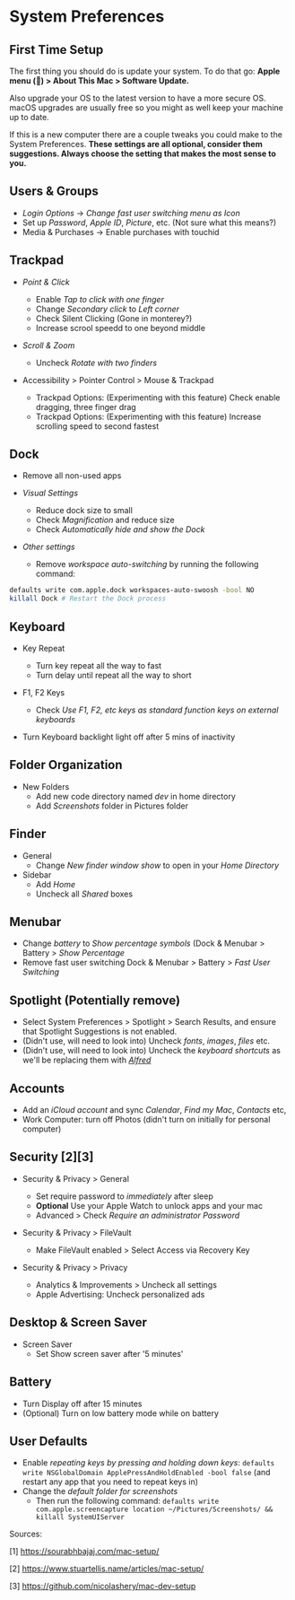 # System Preferences

## First Time Setup

The first thing you should do is update your system. To do that go:
**Apple menu () > About This Mac > Software Update.**

Also upgrade your OS to the latest version to have a more secure OS. macOS
upgrades are usually free so you might as well keep your machine up to date.

If this is a new computer there are a couple tweaks you could make to the
System Preferences. **These settings are all optional, consider them
suggestions. Always choose the setting that makes the most sense to you.**

## Users & Groups

- _Login Options_ -> _Change fast user switching menu as Icon_
- Set up _Password_, _Apple ID_, _Picture_, etc. (Not sure what this means?)
- Media & Purchases -> Enable purchases with touchid

## Trackpad

- _Point & Click_
  - Enable _Tap to click with one finger_
  - Change _Secondary click_ to _Left corner_
  - Check Silent Clicking (Gone in monterey?)
  - Increase scrool speedd to one beyond middle

- _Scroll & Zoom_
  - Uncheck _Rotate with two finders_

- Accessibility > Pointer Control > Mouse & Trackpad
  - Trackpad Options: (Experimenting with this feature) Check enable dragging, three finger drag
  - Trackpad Options: (Experimenting with this feature) Increase scrolling speed to second fastest

## Dock

- Remove all non-used apps

- _Visual Settings_
  - Reduce dock size to small
  - Check _Magnification_ and reduce size
  - Check _Automatically hide and show the Dock_
- _Other settings_
  - Remove _workspace auto-switching_ by running the following command:

```sh
defaults write com.apple.dock workspaces-auto-swoosh -bool NO
killall Dock # Restart the Dock process
```

## Keyboard
- Key Repeat
  - Turn key repeat all the way to fast
  - Turn delay until repeat all the way to short

- F1, F2 Keys
  - Check _Use F1, F2, etc keys as standard function keys on external keyboards_

- Turn Keyboard backlight light off after 5 mins of inactivity

## Folder Organization
- New Folders
  - Add new code directory named _dev_ in home directory
  - Add _Screenshots_ folder in Pictures folder

## Finder
- General
  - Change _New finder window show_ to open in your _Home Directory_
- Sidebar
  - Add _Home_ 
  - Uncheck all _Shared_ boxes

## Menubar

- Change _battery_ to _Show percentage symbols_ (Dock & Menubar > Battery > _Show Percentage_ 
- Remove fast user switching Dock & Menubar > Battery > _Fast User Switching_

## Spotlight (Potentially remove)

- Select System Preferences > Spotlight > Search Results, and ensure that Spotlight Suggestions is not enabled.
- (Didn't use, will need to look into) Uncheck _fonts_, _images_, _files_ etc.
- (Didn't use, will need to look into)  Uncheck the _keyboard shortcuts_ as we'll be replacing them with
  [_Alfred_](https://www.alfredapp.com/)

## Accounts

- Add an _iCloud account_ and sync _Calendar_, _Find my Mac_, _Contacts_ etc, 
- Work Computer: turn off Photos (didn't turn on initially for personal computer)

## Security [2][3]

- Security & Privacy > General
  - Set require password to _immediately_ after sleep 
  - **Optional** Use your Apple Watch to unlock apps and your mac
  - Advanced > Check _Require an administrator Password_

- Security & Privacy > FileVault
  - Make FileVault enabled > Select Access via Recovery Key 

- Security & Privacy > Privacy
  - Analytics & Improvements > Uncheck all settings 
  - Apple Advertising: Uncheck personalized ads

## Desktop & Screen Saver

- Screen Saver
  - Set Show screen saver after '5 minutes' 

## Battery 
- Turn Display off after 15 minutes
- (Optional) Turn on low battery mode while on battery

## User Defaults

- Enable _repeating keys by pressing and holding down keys_: `defaults write
  NSGlobalDomain ApplePressAndHoldEnabled -bool false` (and restart any app
  that you need to repeat keys in)
- Change the _default folder for screenshots_
  - Then run the following command: `defaults write com.apple.screencapture location ~/Pictures/Screenshots/ && killall SystemUIServer`

Sources:

[1] https://sourabhbajaj.com/mac-setup/

[2] https://www.stuartellis.name/articles/mac-setup/

[3] https://github.com/nicolashery/mac-dev-setup
